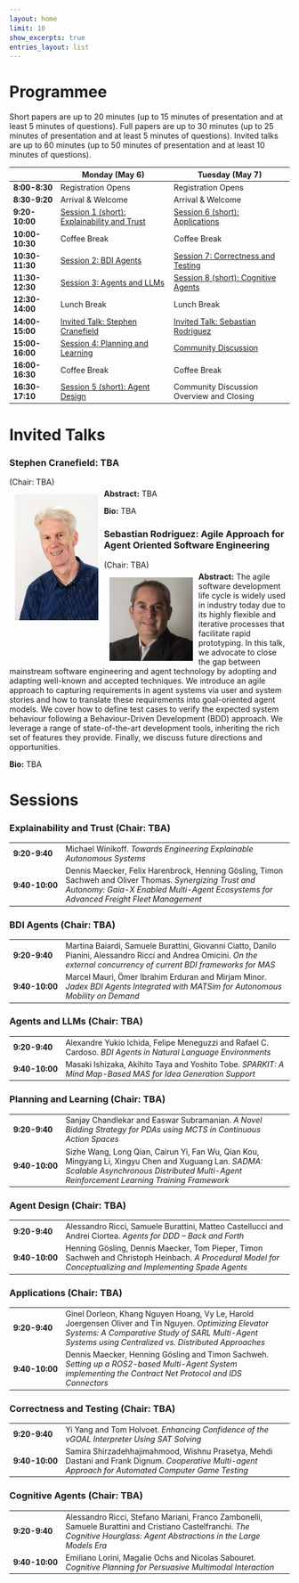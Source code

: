 ```yaml
---
layout: home
limit: 10
show_excerpts: true
entries_layout: list
---
```


# Programmee
Short papers are up to 20 minutes (up to 15 minutes of presentation and at least 5 minutes of questions).
Full papers are up to 30 minutes (up to 25 minutes of presentation and at least 5 minutes of questions).
Invited talks are up to 60 minutes (up to 50 minutes of presentation and at least 10 minutes of questions).

|                 | **Monday (May 6)**                                 | **Tuesday (May 7)**                                           |
|-----------------|----------------------------------------------------|---------------------------------------------------------------|
| **8:00-8:30**   | Registration Opens                                 | Registration Opens                                            |
| **8:30-9:20**   | Arrival & Welcome                                  | Arrival & Welcome                                             |
| **9:20-10:00**  | [Session 1 (short): Explainability and Trust](#s1) | [Session 6 (short): Applications](#s6)                        |
| **10:00-10:30** | Coffee Break                                       | Coffee Break                                                  |
| **10:30-11:30** | [Session 2: BDI Agents](#s2)                       | [Session 7: Correctness and Testing](#s7)                     |
| **11:30-12:30** | [Session 3: Agents and LLMs](#s3)                  | [Session 8 (short): Cognitive Agents](#s8)                    |
| **12:30-14:00** | Lunch Break                                        | Lunch Break                                                   |
| **14:00-15:00** | [Invited Talk: Stephen Cranefield](#talk1)         | [Invited Talk: Sebastian Rodriguez](#talk2)                   |
| **15:00-16:00** | [Session 4: Planning and Learning](#s4)            | [Community Discussion](https://forms.office.com/e/4MC4XtzVcb) |
| **16:00-16:30** | Coffee Break                                       | Coffee Break                                                  |
| **16:30-17:10** | [Session 5 (short): Agent Design](#s5)             | Community Discussion Overview and Closing                     |


# Invited Talks

### <a id="talk1"></a> **Stephen Cranefield: TBA**

(Chair: TBA)

<img src="assets/images/stephen.jpg" alt="Stephen Cranefield" style="max-width: 150px; float: left; margin-left: 10px; margin-right: 10px;">

<p style="margin-top: -10px;"> <b>Abstract:</b> TBA </p>

**Bio:** TBA

### <a id="talk2"></a> **Sebastian Rodriguez: Agile Approach for Agent Oriented Software Engineering**

(Chair: TBA)

<img src="assets/images/sebastian.jpg" alt="Sebastian Rodriguez" style="max-width: 150px; float: left; margin-left: 10px; margin-right: 10px;">

<p style="margin-top: -10px;"> <b>Abstract:</b> The agile software development life cycle is widely used in industry today due to its highly flexible and iterative processes that facilitate rapid prototyping. In this talk, we advocate to close the gap between mainstream software engineering and agent technology by adopting and adapting well-known and accepted techniques. We introduce an agile approach to capturing requirements in agent systems via user and system stories and how to translate these requirements into goal-oriented agent models. We cover how to define test cases to verify the expected system behaviour following a Behaviour-Driven Development (BDD) approach. We leverage a range of state-of-the-art development tools, inheriting the rich set of features they provide. Finally, we discuss future directions and opportunities. </p>

**Bio:** TBA

# Sessions

### <a id="s1"></a> **Explainability and Trust (Chair: TBA)**

<table>
  <tr>
    <td NOWRAP><b>9:20-9:40</b></td>
    <td>Michael Winikoff. <em>Towards Engineering Explainable Autonomous Systems</em></td>
  </tr>
  <tr>
    <td NOWRAP><b>9:40-10:00</b></td>
    <td>Dennis Maecker, Felix Harenbrock, Henning Gösling, Timon Sachweh and Oliver Thomas. <em>Synergizing Trust and Autonomy: Gaia-X Enabled Multi-Agent Ecosystems for Advanced Freight Fleet Management</em></td>
  </tr>
</table>

### <a id="s2"></a> **BDI Agents (Chair: TBA)**

<table>
  <tr>
    <td NOWRAP><b>9:20-9:40</b></td>
    <td>Martina Baiardi, Samuele Burattini, Giovanni Ciatto, Danilo Pianini, Alessandro Ricci and Andrea Omicini. <em>On the external concurrency of current BDI frameworks for MAS</em></td>
  </tr>
  <tr>
    <td NOWRAP><b>9:40-10:00</b></td>
    <td>Marcel Mauri, Ömer Ibrahim Erduran and Mirjam Minor. <em>Jadex BDI Agents Integrated with MATSim for Autonomous Mobility on Demand</em></td>
  </tr>
</table>

### <a id="s3"></a> **Agents and LLMs (Chair: TBA)**

<table>
  <tr>
    <td NOWRAP><b>9:20-9:40</b></td>
    <td>Alexandre Yukio Ichida, Felipe Meneguzzi and Rafael C. Cardoso. <em>BDI Agents in Natural Language Environments</em></td>
  </tr>
  <tr>
    <td NOWRAP><b>9:40-10:00</b></td>
    <td>Masaki Ishizaka, Akihito Taya and Yoshito Tobe. <em>SPARKIT: A Mind Map-Based MAS for Idea Generation Support</em></td>
  </tr>
</table>

### <a id="s4"></a> **Planning and Learning (Chair: TBA)**

<table>
  <tr>
    <td NOWRAP><b>9:20-9:40</b></td>
    <td>Sanjay Chandlekar and Easwar Subramanian. <em>A Novel Bidding Strategy for PDAs using MCTS in Continuous Action Spaces</em></td>
  </tr>
  <tr>
    <td NOWRAP><b>9:40-10:00</b></td>
    <td>Sizhe Wang, Long Qian, Cairun Yi, Fan Wu, Qian Kou, Mingyang Li, Xingyu Chen and Xuguang Lan. <em>SADMA: Scalable Asynchronous Distributed Multi-Agent Reinforcement Learning Training Framework</em></td>
  </tr>
</table>

### <a id="s5"></a> **Agent Design (Chair: TBA)**

<table>
  <tr>
    <td NOWRAP><b>9:20-9:40</b></td>
    <td>Alessandro Ricci, Samuele Burattini, Matteo Castellucci and Andrei Ciortea. <em>Agents for DDD – Back and Forth</em></td>
  </tr>
  <tr>
    <td NOWRAP><b>9:40-10:00</b></td>
    <td>Henning Gösling, Dennis Maecker, Tom Pieper, Timon Sachweh and Christoph Heinbach. <em>A Procedural Model for Conceptualizing and Implementing Spade Agents</em></td>
  </tr>
</table>

### <a id="s6"></a> **Applications (Chair: TBA)**

<table>
  <tr>
    <td NOWRAP><b>9:20-9:40</b></td>
    <td>Ginel Dorleon, Khang Nguyen Hoang, Vy Le, Harold Joergensen Oliver and Tin Nguyen. <em>Optimizing Elevator Systems: A Comparative Study of SARL Multi-Agent Systems using Centralized vs. Distributed Approaches</em></td>
  </tr>
  <tr>
    <td NOWRAP><b>9:40-10:00</b></td>
    <td>Dennis Maecker, Henning Gösling and Timon Sachweh. <em>Setting up a ROS2-based Multi-Agent System implementing the Contract Net Protocol and IDS Connectors</em></td>
  </tr>
</table>

### <a id="s7"></a> **Correctness and Testing (Chair: TBA)**

<table>
  <tr>
    <td NOWRAP><b>9:20-9:40</b></td>
    <td>Yi Yang and Tom Holvoet. <em>Enhancing Confidence of the vGOAL Interpreter Using SAT Solving</em></td>
  </tr>
  <tr>
    <td NOWRAP><b>9:40-10:00</b></td>
    <td>Samira Shirzadehhajimahmood, Wishnu Prasetya, Mehdi Dastani and Frank Dignum. <em>Cooperative Multi-agent Approach for Automated Computer Game Testing</em></td>
  </tr>
</table>

### <a id="s8"></a> **Cognitive Agents (Chair: TBA)**

<table>
  <tr>
    <td NOWRAP><b>9:20-9:40</b></td>
    <td>Alessandro Ricci, Stefano Mariani, Franco Zambonelli, Samuele Burattini and Cristiano Castelfranchi. <em>The Cognitive Hourglass: Agent Abstractions in the Large Models Era</em></td>
  </tr>
  <tr>
    <td NOWRAP><b>9:40-10:00</b></td>
    <td>Emiliano Lorini, Magalie Ochs and Nicolas Sabouret. <em>Cognitive Planning for Persuasive Multimodal Interaction</em></td>
  </tr>
</table>
